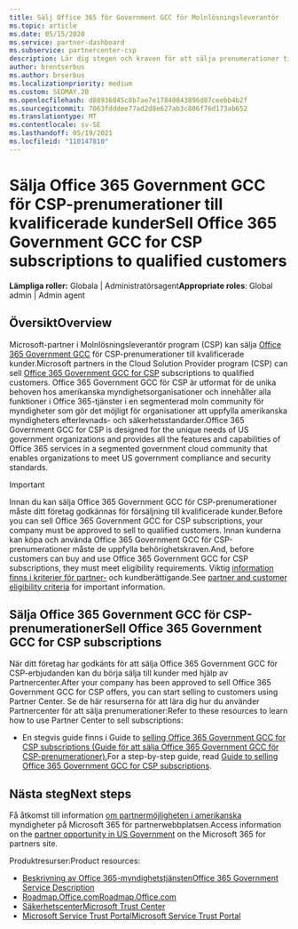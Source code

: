 ```yaml
---
title: Sälj Office 365 för Government GCC för Molnlösningsleverantör
ms.topic: article
ms.date: 05/15/2020
ms.service: partner-dashboard
ms.subservice: partnercenter-csp
description: Lär dig stegen och kraven för att sälja prenumerationer till Office 365 Government GCC för CSP till kvalificerade USA myndighetskunder eller leverantörer.
author: brentserbus
ms.author: brserbus
ms.localizationpriority: medium
ms.custom: SEOMAY.20
ms.openlocfilehash: d88936845c8b7ae7e17840843896d87ceebb4b2f
ms.sourcegitcommit: 7063fdddee77ad2d8e627ab3c806f76d173ab652
ms.translationtype: MT
ms.contentlocale: sv-SE
ms.lasthandoff: 05/19/2021
ms.locfileid: "110147810"
---
```

# <a name="sell-office-365-government-gcc-for-csp-subscriptions-to-qualified-customers"></a><span data-ttu-id="6260d-103">Sälja Office 365 Government GCC för CSP-prenumerationer till kvalificerade kunder</span><span class="sxs-lookup"><span data-stu-id="6260d-103">Sell Office 365 Government GCC for CSP subscriptions to qualified customers</span></span>

<span data-ttu-id="6260d-104">**Lämpliga roller:** Globala | Administratörsagent</span><span class="sxs-lookup"><span data-stu-id="6260d-104">**Appropriate roles**: Global admin | Admin agent</span></span>


## <a name="overview"></a><span data-ttu-id="6260d-105">Översikt</span><span class="sxs-lookup"><span data-stu-id="6260d-105">Overview</span></span>

<span data-ttu-id="6260d-106">Microsoft-partner i Molnlösningsleverantör program (CSP) kan sälja [Office 365 Government GCC](https://www.microsoft.com/microsoft-365/partners/governmentforCSP) för CSP-prenumerationer till kvalificerade kunder.</span><span class="sxs-lookup"><span data-stu-id="6260d-106">Microsoft partners in the Cloud Solution Provider program (CSP) can sell [Office 365 Government GCC for CSP](https://www.microsoft.com/microsoft-365/partners/governmentforCSP) subscriptions to qualified customers.</span></span> <span data-ttu-id="6260d-107">Office 365 Government GCC för CSP är utformat för de unika behoven hos amerikanska myndighetsorganisationer och innehåller alla funktioner i Office 365-tjänster i en segmenterad moln community för myndigheter som gör det möjligt för organisationer att uppfylla amerikanska myndigheters efterlevnads- och säkerhetsstandarder.</span><span class="sxs-lookup"><span data-stu-id="6260d-107">Office 365 Government GCC for CSP is designed for the unique needs of US government organizations and provides all the features and capabilities of Office 365 services in a segmented government cloud community that enables organizations to meet US government compliance and security standards.</span></span> 

>[!IMPORTANT] 
><span data-ttu-id="6260d-108">Innan du kan sälja Office 365 Government GCC för CSP-prenumerationer måste ditt företag godkännas för försäljning till kvalificerade kunder.</span><span class="sxs-lookup"><span data-stu-id="6260d-108">Before you can sell Office 365 Government GCC for CSP subscriptions, your company must be approved to sell to qualified customers.</span></span> <span data-ttu-id="6260d-109">Innan kunderna kan köpa och använda Office 365 Government GCC för CSP-prenumerationer måste de uppfylla behörighetskraven.</span><span class="sxs-lookup"><span data-stu-id="6260d-109">And, before customers can buy and use Office 365 Government GCC for CSP subscriptions, they must meet eligibility requirements.</span></span> <span data-ttu-id="6260d-110">Viktig [information finns i kriterier för partner-](csp-gcc-validate.md) och kundberättigande.</span><span class="sxs-lookup"><span data-stu-id="6260d-110">See [partner and customer eligibility criteria](csp-gcc-validate.md) for important information.</span></span>


## <a name="sell-office-365-government-gcc-for-csp-subscriptions"></a><span data-ttu-id="6260d-111">Sälja Office 365 Government GCC för CSP-prenumerationer</span><span class="sxs-lookup"><span data-stu-id="6260d-111">Sell Office 365 Government GCC for CSP subscriptions</span></span>

<span data-ttu-id="6260d-112">När ditt företag har godkänts för att sälja Office 365 Government GCC för CSP-erbjudanden kan du börja sälja till kunder med hjälp av Partnercenter.</span><span class="sxs-lookup"><span data-stu-id="6260d-112">After your company has been approved to sell Office 365 Government GCC for CSP offers, you can start selling to customers using Partner Center.</span></span> <span data-ttu-id="6260d-113">Se de här resurserna för att lära dig hur du använder Partnercenter för att sälja prenumerationer:</span><span class="sxs-lookup"><span data-stu-id="6260d-113">Refer to these resources to learn how to use Partner Center to sell subscriptions:</span></span> 

- <span data-ttu-id="6260d-114">En stegvis guide finns i Guide to [selling Office 365 Government GCC for CSP subscriptions (Guide för att sälja Office 365 Government GCC för CSP-prenumerationer).](https://go.microsoft.com/fwlink/?linkid=2007323)</span><span class="sxs-lookup"><span data-stu-id="6260d-114">For a step-by-step guide, read [Guide to selling Office 365 Government GCC for CSP subscriptions](https://go.microsoft.com/fwlink/?linkid=2007323).</span></span>  


## <a name="next-steps"></a><span data-ttu-id="6260d-115">Nästa steg</span><span class="sxs-lookup"><span data-stu-id="6260d-115">Next steps</span></span>

<span data-ttu-id="6260d-116">Få åtkomst till information [om partnermöjligheten i amerikanska](https://www.microsoft.com/microsoft-365/partners/governmentforCSP) myndigheter på Microsoft 365 för partnerwebbplatsen.</span><span class="sxs-lookup"><span data-stu-id="6260d-116">Access information on the [partner opportunity in US Government](https://www.microsoft.com/microsoft-365/partners/governmentforCSP) on the Microsoft 365 for partners site.</span></span>

<span data-ttu-id="6260d-117">Produktresurser:</span><span class="sxs-lookup"><span data-stu-id="6260d-117">Product resources:</span></span>

- [<span data-ttu-id="6260d-118">Beskrivning av Office 365-myndighetstjänsten</span><span class="sxs-lookup"><span data-stu-id="6260d-118">Office 365 Government Service Description</span></span>](/office365/servicedescriptions/office-365-platform-service-description/office-365-us-government/office-365-us-government)
- [<span data-ttu-id="6260d-119">Roadmap.Office.com</span><span class="sxs-lookup"><span data-stu-id="6260d-119">Roadmap.Office.com</span></span>](https://products.office.com/business/office-365-roadmap)
- [<span data-ttu-id="6260d-120">Säkerhetscenter</span><span class="sxs-lookup"><span data-stu-id="6260d-120">Microsoft Trust Center</span></span>](https://www.microsoft.com/TrustCenter/)
- [<span data-ttu-id="6260d-121">Microsoft Service Trust Portal</span><span class="sxs-lookup"><span data-stu-id="6260d-121">Microsoft Service Trust Portal</span></span>](https://aka.ms/STP)
